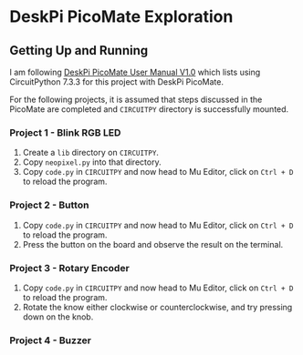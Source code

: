 # DeskPi PicoMate Exploration

## Getting Up and Running

I am following [DeskPi PicoMate User Manual V1.0](https://deskpi.com/blogs/learn/deskpi-picomate-user-manual-and-sources) which lists using CircuitPython 7.3.3 for this project with DeskPi PicoMate.

For the following projects, it is assumed that steps discussed in the PicoMate are completed and `CIRCUITPY` directory is successfully mounted. 

### Project 1 - Blink RGB LED

1. Create a `lib` directory on `CIRCUITPY`.
2. Copy `neopixel.py` into that directory.
3. Copy `code.py` in `CIRCUITPY` and now head to Mu Editor, click on `Ctrl + D` to reload the program. 


### Project 2 - Button

1. Copy `code.py` in `CIRCUITPY` and now head to Mu Editor, click on `Ctrl + D` to reload the program.
2. Press the button on the board and observe the result on the terminal. 


### Project 3 - Rotary Encoder

1. Copy `code.py` in `CIRCUITPY` and now head to Mu Editor, click on `Ctrl + D` to reload the program.
2. Rotate the know either clockwise or counterclockwise, and try pressing down on the knob. 


### Project 4 - Buzzer

